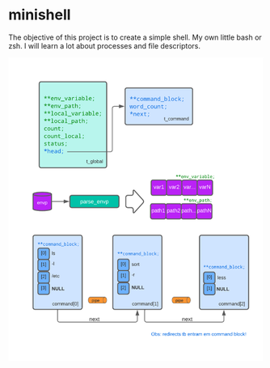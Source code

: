 # minishell

The objective of this project is to create a simple shell. My own little bash or zsh.
I will learn a lot about processes and file descriptors.

![token](./token.png)</br></br>
